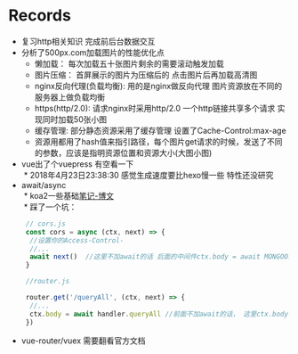 # Records  
* 复习http相关知识 完成前后台数据交互  
* 分析了500px.com加载图片的性能优化点  
  * 懒加载： 每次加载五十张图片剩余的需要滚动触发加载  
  * 图片压缩： 首屏展示的图片为压缩后的 点击图片后再加载高清图  
  * nginx反向代理(负载均衡): 用的是nginx做反向代理 图片资源放在不同的服务器上做负载均衡  
  * https(http/2.0): 请求nginx时采用http/2.0 一个http链接共享多个请求 实现同时加载50张小图  
  * 缓存管理: 部分静态资源采用了缓存管理 设置了Cache-Control:max-age  
  * 资源用都用了hash值来指引路径，每个图片get请求的时候，发送了不同的参数，应该是指明资源位置和资源大小(大图小图)  
* vue出了个vuepress 有空看一下  
  * 2018年4月23日23:38:30 感觉生成速度要比hexo慢一些 特性还没研究  
* await/async  
  * koa2一些基础[笔记-博文](https://github.com/chenshenhai/koa2-note)  
  * 踩了一个坑：  
  ```javascript
   // cors.js
   const cors = async (ctx, next) => {
    //设置你的Access-Control-
    //...
    await next()  //这里不加await的话 后面的中间件ctx.body = await MONGOOSE.RESULT 中的ctx.body会在await之前返回
   }

   //router.js

   router.get('/queryAll', (ctx, next) => {
    //...
    ctx.body = await handler.queryAll //前面不加await的话， 这里ctx.body拿不到await的异步返回结果，返回给前台的只能是这一行之前的ctx.body
   })
  
  ```  
* vue-router/vuex 需要翻看官方文档  
